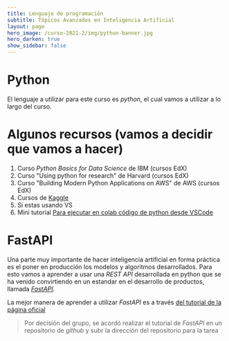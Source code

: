 ```yaml
---
title: Lenguaje de programación 
subtitle: Tópicos Avanzados en Inteligencia Artificial 
layout: page
hero_image: /curso-2021-2/img/python-banner.jpg
hero_darken: true
show_sidebar: false
---
```


# Python

El lenguaje a utilizar para este curso es *python*, el cual vamos a utilizar
a lo largo del curso. 

# Algunos recursos (vamos a decidir que vamos a hacer)

1. Curso *Python Basics for Data Science* de IBM (cursos EdX)
2. Curso "Using python for research" de Harvard (cursos EdX)
3. Curso "Building Modern Python Applications on AWS" de AWS (cursos EdX)
4. Cursos de [Kaggle](https://www.kaggle.com/learn)
5. Si estas usando VS
6. Mini tutorial [Para ejecutar en colab código de python desde VSCode](https://www.freecodecamp.org/news/how-to-use-google-colab-with-vs-code/)

# FastAPI

Una parte muy importante de hacer inteligencia
artificial en forma práctica es el poner en producción los modelos y algoritmos
desarrollados. Para esto vamos a aprender a usar una *REST API* desarrollada
en python que se ha venido convirtiendo en un estandar en el desarrollo de 
productos, llamada [*FastAPI*](https://fastapi.tiangolo.com).

La mejor manera de aprender a utilizar *FastAPI* es a través [del tutorial de la página oficial](https://fastapi.tiangolo.com/tutorial/)

> Por decisión del grupo, se acordó realizar el tutorial de *FastAPI* en un repositorio de *github* y subr la dirección del repositorio para la tarea

